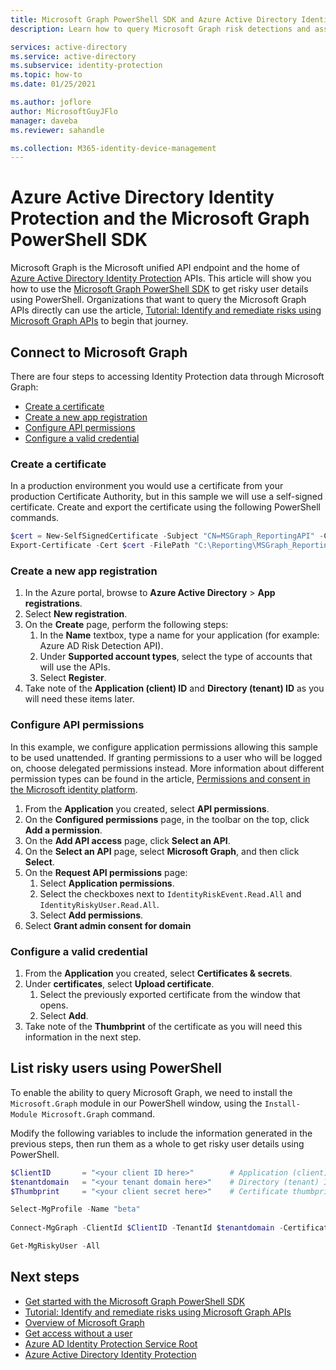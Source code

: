 ```yaml
---
title: Microsoft Graph PowerShell SDK and Azure Active Directory Identity Protection
description: Learn how to query Microsoft Graph risk detections and associated information from Azure Active Directory

services: active-directory
ms.service: active-directory
ms.subservice: identity-protection
ms.topic: how-to
ms.date: 01/25/2021

ms.author: joflore
author: MicrosoftGuyJFlo
manager: daveba
ms.reviewer: sahandle

ms.collection: M365-identity-device-management
---
```

# Azure Active Directory Identity Protection and the Microsoft Graph PowerShell SDK

Microsoft Graph is the Microsoft unified API endpoint and the home of [Azure Active Directory Identity Protection](./overview-identity-protection.md) APIs. This article will show you how to use the [Microsoft Graph PowerShell SDK](/graph/powershell/get-started) to get risky user details using PowerShell. Organizations that want to query the Microsoft Graph APIs directly can use the article, [Tutorial: Identify and remediate risks using Microsoft Graph APIs](/graph/tutorial-riskdetection-api) to begin that journey.


## Connect to Microsoft Graph

There are four steps to accessing Identity Protection data through Microsoft Graph:

- [Create a certificate](#create-a-certificate)
- [Create a new app registration](#create-a-new-app-registration)
- [Configure API permissions](#configure-api-permissions)
- [Configure a valid credential](#configure-a-valid-credential)

### Create a certificate

In a production environment you would use a certificate from your production Certificate Authority, but in this sample we will use a self-signed certificate. Create and export the certificate using the following PowerShell commands.

```powershell
$cert = New-SelfSignedCertificate -Subject "CN=MSGraph_ReportingAPI" -CertStoreLocation "Cert:\CurrentUser\My" -KeyExportPolicy Exportable -KeySpec Signature -KeyLength 2048 -KeyAlgorithm RSA -HashAlgorithm SHA256
Export-Certificate -Cert $cert -FilePath "C:\Reporting\MSGraph_ReportingAPI.cer"
```

### Create a new app registration

1. In the Azure portal, browse to **Azure Active Directory** > **App registrations**.
1. Select **New registration**.
1. On the **Create** page, perform the following steps:
   1. In the **Name** textbox, type a name for your application (for example: Azure AD Risk Detection API).
   1. Under **Supported account types**, select the type of accounts that will use the APIs.
   1. Select **Register**.
1. Take note of the **Application (client) ID** and **Directory (tenant) ID** as you will need these items later.

### Configure API permissions

In this example, we configure application permissions allowing this sample to be used unattended. If granting permissions to a user who will be logged on, choose delegated permissions instead. More information about different permission types can be found in the article, [Permissions and consent in the Microsoft identity platform](../develop/v2-permissions-and-consent#permission-types).

1. From the **Application** you created, select **API permissions**.
1. On the **Configured permissions** page, in the toolbar on the top, click **Add a permission**.
1. On the **Add API access** page, click **Select an API**.
1. On the **Select an API** page, select **Microsoft Graph**, and then click **Select**.
1. On the **Request API permissions** page: 
   1. Select **Application permissions**.
   1. Select the checkboxes next to `IdentityRiskEvent.Read.All` and `IdentityRiskyUser.Read.All`.
   1. Select **Add permissions**.
1. Select **Grant admin consent for domain** 

### Configure a valid credential

1. From the **Application** you created, select **Certificates & secrets**.
1. Under **certificates**, select **Upload certificate**.
   1. Select the previously exported certificate from the window that opens.
   1. Select **Add**.
1. Take note of the **Thumbprint** of the certificate as you will need this information in the next step.

## List risky users using PowerShell

To enable the ability to query Microsoft Graph, we need to install the `Microsoft.Graph` module in our PowerShell window, using the `Install-Module Microsoft.Graph` command.

Modify the following variables to include the information generated in the previous steps, then run them as a whole to get risky user details using PowerShell.

```powershell
$ClientID       = "<your client ID here>"        # Application (client) ID gathered when creating the app registration
$tenantdomain   = "<your tenant domain here>"    # Directory (tenant) ID gathered when creating the app registration
$Thumbprint     = "<your client secret here>"    # Certificate thumbprint gathered when configuring your credential

Select-MgProfile -Name "beta"
  
Connect-MgGraph -ClientId $ClientID -TenantId $tenantdomain -CertificateThumbprint $Thumbprint

Get-MgRiskyUser -All
```

## Next steps

- [Get started with the Microsoft Graph PowerShell SDK](/graph/powershell/get-started)
- [Tutorial: Identify and remediate risks using Microsoft Graph APIs](/graph/tutorial-riskdetection-api)
- [Overview of Microsoft Graph](https://developer.microsoft.com/graph/docs)
- [Get access without a user](/graph/auth-v2-service)
- [Azure AD Identity Protection Service Root](/graph/api/resources/identityprotectionroot)
- [Azure Active Directory Identity Protection](./overview-identity-protection.md)
